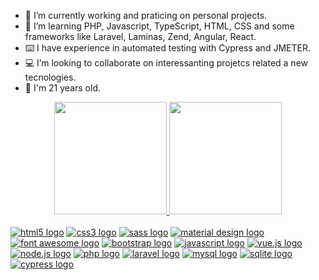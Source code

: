 
- 🔭 I’m currently working and praticing on personal projects.
- 🌱 I’m learning PHP, Javascript, TypeScript, HTML, CSS and some frameworks like Laravel, Laminas, Zend, Angular, React.
- ⌨️ I have experience in automated testing with Cypress and JMETER.
- 💻 I’m looking to collaborate on interessanting projetcs related a new tecnologies.
- 🤙 I'm 21 years old.

<div align="center">
  <a href="https://github.com/nicolassgross">
  <img height="180em" src="https://github-readme-stats.vercel.app/api?username=nicolassgross&show_icons=true&theme=ligth&include_all_commits=true&count_private=true"/>
  <img height="180em" src="https://github-readme-stats.vercel.app/api/top-langs/?username=nicolassgross&layout=compact&langs_count=7&theme=ligth"/>
</div>
  
<div style="display: inline_block"><br>
<a target="_blank" href="https://en.wikipedia.org/wiki/HTML5"><img alt="html5 logo" src="https://img.shields.io/badge/HTML5-E34F26?style=for-the-badge&logo=html5&logoColor=white" /></a>
<a target="_blank" href="https://pt.wikipedia.org/wiki/CSS3"><img alt="css3 logo" src="https://img.shields.io/badge/CSS3-1572B6?style=for-the-badge&logo=css3&logoColor=white" /></a>
<a target="_blank" href="https://sass-lang.com/"><img alt="sass logo" src="https://img.shields.io/badge/Sass-CC6699?style=for-the-badge&logo=sass&logoColor=white" /></a>
<a target="_blank" href="https://material.io/design"><img alt="material design logo" src="https://img.shields.io/badge/material%20design-757575?style=for-the-badge&logo=material%20design&logoColor=white" /></a>
<a target="_blank" href="https://fontawesome.com/"><img alt="font awesome logo" src="https://img.shields.io/badge/Font_Awesome-339AF0?style=for-the-badge&logo=fontawesome&logoColor=white" /></a>
<a target="_blank" href="https://getbootstrap.com/"><img alt="bootstrap logo" src="https://img.shields.io/badge/Bootstrap-563D7C?style=for-the-badge&logo=bootstrap&logoColor=white" /></a>
<a target="_blank" href="https://developer.mozilla.org/pt-BR/docs/Web/JavaScript"><img alt="javascript logo" src="https://img.shields.io/badge/JavaScript-323330?style=for-the-badge&logo=javascript&logoColor=F7DF1E" /></a>
<a target="_blank" href="https://vuejs.org/"><img alt="vue.js logo" src="https://img.shields.io/badge/Vue%20js-35495E?style=for-the-badge&logo=vuedotjs&logoColor=4FC08D" /></a>
<a target="_blank" href="https://nodejs.org/en/about/"><img alt="node.js logo" src="https://img.shields.io/badge/Node.js-339933?style=for-the-badge&logo=nodedotjs&logoColor=white" /></a>
<a target="_blank" href="https://www.php.net/"><img alt="php logo" src="https://img.shields.io/badge/PHP-777BB4?style=for-the-badge&logo=php&logoColor=white" /></a>
<a target="_blank" href="https://laravel.com/docs"><img alt="laravel logo" src="https://img.shields.io/badge/Laravel-FF2D20?style=for-the-badge&logo=laravel&logoColor=white" /></a>
<a target="_blank" href="https://www.mysql.com/"><img alt="mysql logo" src="https://img.shields.io/badge/MySQL-005C84?style=for-the-badge&logo=mysql&logoColor=white" /></a>
<a target="_blank" href="https://www.sqlite.org/about.html"><img alt="sqlite logo" src="https://img.shields.io/badge/SQLite-07405E?style=for-the-badge&logo=sqlite&logoColor=white" /></a>
<a target="_blank" href="https://jestjs.io/"><img alt="cypress logo" src="https://img.shields.io/badge/Cypress-17202C?style=for-the-badge&logo=cypress&logoColor=white" /></a>

</div>
